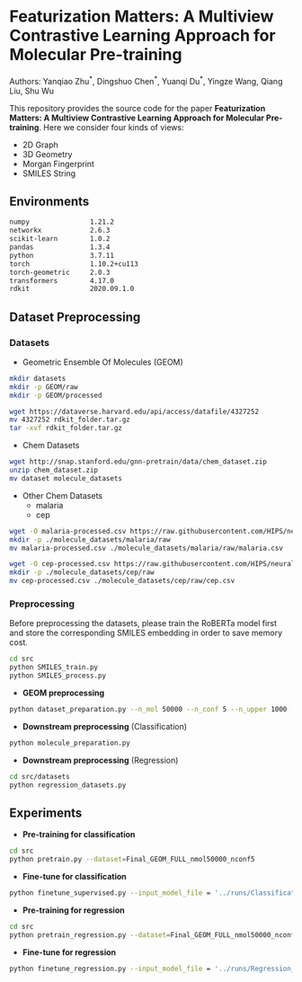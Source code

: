 # Featurization Matters: A Multiview Contrastive Learning Approach for Molecular Pre-training

Authors:  Yanqiao Zhu$^*$, Dingshuo Chen$^*$, Yuanqi Du$^*$, Yingze Wang, Qiang Liu, Shu Wu

This repository provides the source code for the paper **Featurization Matters: A Multiview Contrastive Learning Approach for Molecular Pre-training**. Here we consider four kinds of views:

- 2D Graph 
- 3D Geometry
- Morgan Fingerprint
- SMILES String



## Environments

```bash
numpy				1.21.2
networkx 			2.6.3
scikit-learn        1.0.2
pandas              1.3.4
python 				3.7.11
torch 				1.10.2+cu113
torch-geometric		2.0.3
transformers		4.17.0
rdkit               2020.09.1.0
```



## Dataset Preprocessing

### Datasets

- Geometric Ensemble Of Molecules (GEOM)

```bash
mkdir datasets
mkdir -p GEOM/raw
mkdir -p GEOM/processed

wget https://dataverse.harvard.edu/api/access/datafile/4327252
mv 4327252 rdkit_folder.tar.gz
tar -xvf rdkit_folder.tar.gz
```

- Chem Datasets

```bash
wget http://snap.stanford.edu/gnn-pretrain/data/chem_dataset.zip
unzip chem_dataset.zip
mv dataset molecule_datasets
```

- Other Chem Datasets
  - malaria
  - cep

```bash
wget -O malaria-processed.csv https://raw.githubusercontent.com/HIPS/neural-fingerprint/master/data/2015-06-03-malaria/malaria-processed.csv
mkdir -p ./molecule_datasets/malaria/raw
mv malaria-processed.csv ./molecule_datasets/malaria/raw/malaria.csv

wget -O cep-processed.csv https://raw.githubusercontent.com/HIPS/neural-fingerprint/master/data/2015-06-02-cep-pce/cep-processed.csv
mkdir -p ./molecule_datasets/cep/raw
mv cep-processed.csv ./molecule_datasets/cep/raw/cep.csv
```



### Preprocessing

Before preprocessing the datasets, please train the RoBERTa model first and store the corresponding SMILES embedding in order to save memory cost.

```bash
cd src
python SMILES_train.py
python SMILES_process.py
```

- **GEOM preprocessing**

```bash
python dataset_preparation.py --n_mol 50000 --n_conf 5 --n_upper 1000
```

- **Downstream preprocessing** (Classification)

```bash
python molecule_preparation.py
```

- **Downstream preprocessing** (Regression)

```bash
cd src/datasets
python regression_datasets.py
```



## Experiments

- **Pre-training for classification**

```bash
cd src
python pretrain.py --dataset=Final_GEOM_FULL_nmol50000_nconf5 
```

- **Fine-tune for classification**

```bash
python finetune_supervised.py --input_model_file = '../runs/Classification_models/'
```



- **Pre-training for regression**

```bash
cd src
python pretrain_regression.py --dataset=Final_GEOM_FULL_nmol50000_nconf5
```

- **Fine-tune for regression**

```bash
python finetune_regression.py --input_model_file = '../runs/Regression_models/'
```

